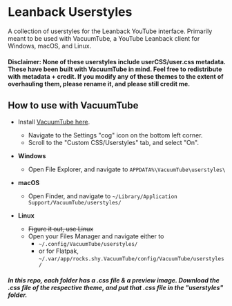 # Leanback Userstyles
A collection of userstyles for the Leanback YouTube interface. Primarily meant to be used with VacuumTube, a YouTube Leanback client for Windows, macOS, and Linux.

#### Disclaimer: None of these userstyles include userCSS/user.css metadata. These have been built with VacuumTube in mind. Feel free to redistribute with metadata + credit. If you modify any of these themes to the extent of overhauling them, please rename it, and please still credit me. 

## How to use with VacuumTube
- Install [VacuumTube here](https://github.com/shy1132/VacuumTube).
  - Navigate to the Settings "cog" icon on the bottom left corner.
  - Scroll to the "Custom CSS/Userstyles" tab, and select "On".

- **Windows**
  - Open File Explorer, and navigate to `APPDATA%\VacuumTube\userstyles\`
 
- **macOS**
  - Open Finder, and navigate to `~/Library/Application Support/VacuumTube/userstyles/`

- **Linux**
  - ~~Figure it out, use Linux~~
  - Open your Files Manager and navigate either to
    - `~/.config/VacuumTube/userstyles/`
    - or for Flatpak, `~/.var/app/rocks.shy.VacuumTube/config/VacuumTube/userstyles/`

##### In this repo, each folder has a .css file & a preview image. Download the .css file of the respective theme, and put that .css file in the "userstyles" folder.
